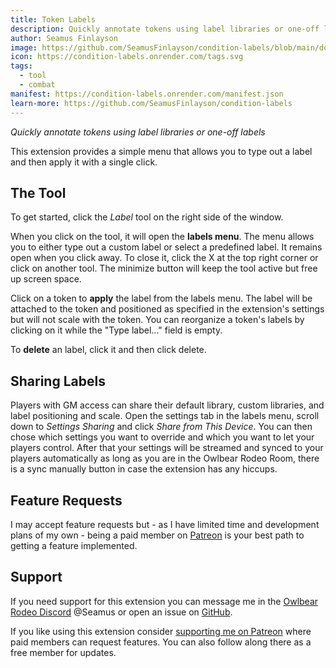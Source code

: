 ```yaml
---
title: Token Labels
description: Quickly annotate tokens using label libraries or one-off labels
author: Seamus Finlayson
image: https://github.com/SeamusFinlayson/condition-labels/blob/main/docs/HeroImage.png
icon: https://condition-labels.onrender.com/tags.svg
tags:
  - tool
  - combat
manifest: https://condition-labels.onrender.com/manifest.json
learn-more: https://github.com/SeamusFinlayson/condition-labels
---
```


_Quickly annotate tokens using label libraries or one-off labels_

This extension provides a simple menu that allows you to type out a label and then apply it with a single click.

## The Tool

To get started, click the _Label_ tool on the right side of the window.

When you click on the tool, it will open the **labels menu**. The menu allows you to either type out a custom label or select a predefined label. It remains open when you click away. To close it, click the X at the top right corner or click on another tool. The minimize button will keep the tool active but free up screen space.

Click on a token to **apply** the label from the labels menu. The label will be attached to the token and positioned as specified in the extension's settings but will not scale with the token. You can reorganize a token's labels by clicking on it while the "Type label..." field is empty.

To **delete** an label, click it and then click delete.

## Sharing Labels

Players with GM access can share their default library, custom libraries, and label positioning and scale. Open the settings tab in the labels menu, scroll down to _Settings Sharing_ and click _Share from This Device_. You can then chose which settings you want to override and which you want to let your players control. After that your settings will be streamed and synced to your players automatically as long as you are in the Owlbear Rodeo Room, there is a sync manually button in case the extension has any hiccups.

## Feature Requests

I may accept feature requests but - as I have limited time and development plans of my own - being a paid member on [Patreon](https://www.patreon.com/SeamusFinlayson) is your best path to getting a feature implemented.

## Support

If you need support for this extension you can message me in the [Owlbear Rodeo Discord](https://discord.gg/yWSErB6Qaj) @Seamus or open an issue on [GitHub](https://github.com/SeamusFinlayson/condition-labels).

If you like using this extension consider [supporting me on Patreon](https://www.patreon.com/SeamusFinlayson) where paid members can request features. You can also follow along there as a free member for updates.
